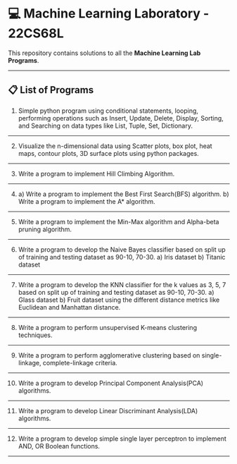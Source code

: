 # 💻 Machine Learning Laboratory - 22CS68L

This repository contains solutions to all the **Machine Learning Lab Programs**. 

---

## 📋 List of Programs

1. Simple python program using conditional statements, looping, performing operations such as Insert, Update, Delete, Display, Sorting, and Searching on data types like List, Tuple, Set, Dictionary.

---

2. Visualize the n-dimensional data using Scatter plots, box plot, heat maps, contour plots, 3D surface plots using python packages.

---

3. Write a program to implement Hill Climbing Algorithm. 

---

4. a) Write a program to implement the Best First Search(BFS) algorithm.
   b) Write a program to implement the A* algorithm.

---

5. Write a program to implement the Min-Max algorithm and Alpha-beta pruning algorithm.

---

6. Write a program to develop the Naive Bayes classifier based on split up of training and testing dataset as 90-10, 70-30.
   a) Iris dataset
   b) Titanic dataset

---

7. Write a program to develop the KNN classifier for the k values as 3, 5, 7 based on split up of training and testing dataset as 90-10, 70-30.
   a) Glass dataset
   b) Fruit dataset
   using the different distance metrics like Euclidean and Manhattan distance.

---

8. Write a program to perform unsupervised K-means clustering techniques. 

---

9. Write a program to perform agglomerative clustering based on single-linkage, complete-linkage criteria.

---

10. Write a program to develop Principal Component Analysis(PCA) algorithms.

---

11. Write a program to develop Linear Discriminant Analysis(LDA) algorithms.

---

12. Write a program to develop simple single layer perceptron to implement AND, OR Boolean functions.

---

